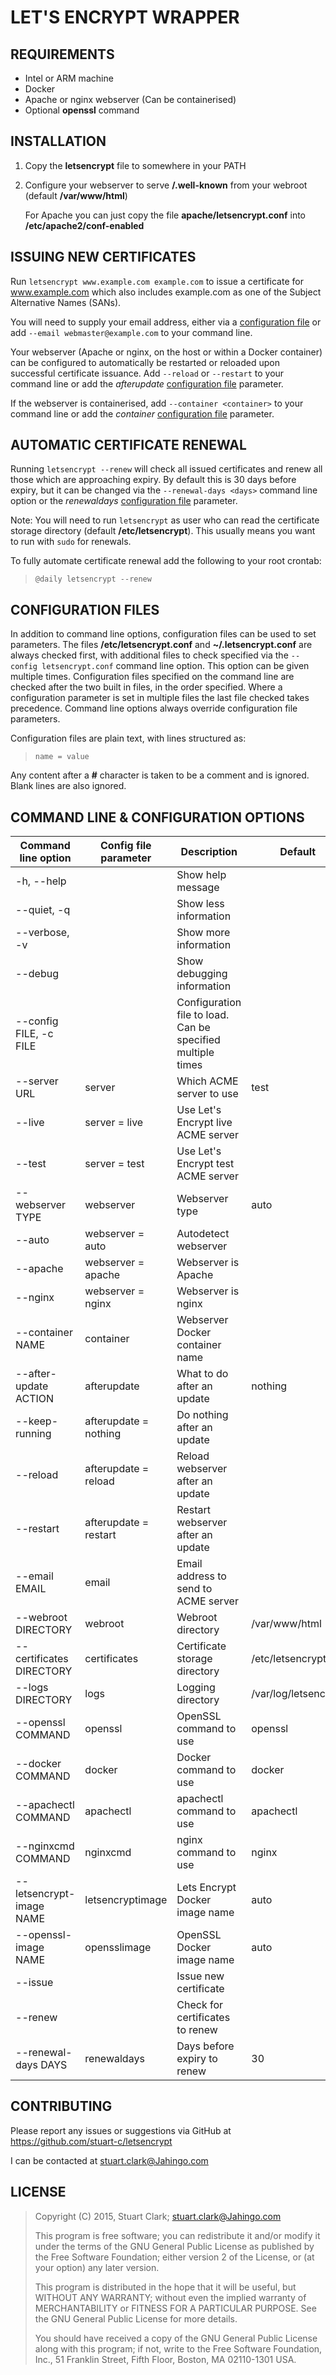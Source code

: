 # LET'S ENCRYPT WRAPPER

## REQUIREMENTS

* Intel or ARM machine
* Docker
* Apache or nginx webserver (Can be containerised)
* Optional **openssl** command

## INSTALLATION

1. Copy the **letsencrypt** file to somewhere in your PATH
2. Configure your webserver to serve **/.well-known** from your webroot (default **/var/www/html**)

   For Apache you can just copy the file **apache/letsencrypt.conf** into **/etc/apache2/conf-enabled**

## ISSUING NEW CERTIFICATES

Run `letsencrypt www.example.com example.com` to issue a certificate for www.example.com which also includes example.com as one of the Subject Alternative Names (SANs).

You will need to supply your email address, either via a [configuration file](#configuration-files) or add `--email webmaster@example.com` to your command line.

Your webserver (Apache or nginx, on the host or within a Docker container) can be configured to automatically be restarted or reloaded upon successful certificate issuance. Add `--reload` or `--restart` to your command line or add the *afterupdate* [configuration file](#configuration-files) parameter.

If the webserver is containerised, add `--container <container>` to your command line or add the *container* [configuration file](#configuration-files) parameter.

## AUTOMATIC CERTIFICATE RENEWAL

Running `letsencrypt --renew` will check all issued certificates and renew all those which are approaching expiry. By default this is 30 days before expiry, but it can be changed via the `--renewal-days <days>` command line option or the *renewaldays* [configuration file](#configuration-files) parameter.

Note: You will need to run `letsencrypt` as user who can read the certificate storage directory (default **/etc/letsencrypt**). This usually means you want to run with `sudo` for renewals.

To fully automate certificate renewal add the following to your root crontab:

> `@daily letsencrypt --renew`

## CONFIGURATION FILES

In addition to command line options, configuration files can be used to set parameters. The files **/etc/letsencrypt.conf** and **~/.letsencrypt.conf** are always checked first, with additional files to check specified via the `--config letsencrypt.conf` command line option. This option can be given multiple times. Configuration files specified on the command line are checked after the two built in files, in the order specified. Where a configuration parameter is set in multiple files the last file checked takes precedence. Command line options always override configuration file parameters.

Configuration files are plain text, with lines structured as:

> `name = value`

Any content after a **#** character is taken to be a comment and is ignored. Blank lines are also ignored.

## COMMAND LINE & CONFIGURATION OPTIONS

| Command line option      | Config file parameter | Description                                                 | Default              |
|--------------------------|-----------------------|-------------------------------------------------------------|----------------------|
| -h, --help               |                       | Show help message                                           |                      |
| --quiet, -q              |                       | Show less information                                       |                      |
| --verbose, -v            |                       | Show more information                                       |                      |
| --debug                  |                       | Show debugging information                                  |                      |
| --config FILE, -c FILE   |                       | Configuration file to load. Can be specified multiple times |                      |
| --server URL             | server                | Which ACME server to use                                    | test                 |
| --live                   | server = live         | Use Let's Encrypt live ACME server                          |                      |
| --test                   | server = test         | Use Let's Encrypt test ACME server                          |                      |
| --webserver TYPE         | webserver             | Webserver type                                              | auto                 |
| --auto                   | webserver = auto      | Autodetect webserver                                        |                      |
| --apache                 | webserver = apache    | Webserver is Apache                                         |                      |
| --nginx                  | webserver = nginx     | Webserver is nginx                                          |                      |
| --container NAME         | container             | Webserver Docker container name                             |                      |
| --after-update ACTION    | afterupdate           | What to do after an update                                  | nothing              |
| --keep-running           | afterupdate = nothing | Do nothing after an update                                  |                      |
| --reload                 | afterupdate = reload  | Reload webserver after an update                            |                      |
| --restart                | afterupdate = restart | Restart webserver after an update                           |                      |
| --email EMAIL            | email                 | Email address to send to ACME server                        |                      |
| --webroot DIRECTORY      | webroot               | Webroot directory                                           | /var/www/html        |
| --certificates DIRECTORY | certificates          | Certificate storage directory                               | /etc/letsencrypt     |
| --logs DIRECTORY         | logs                  | Logging directory                                           | /var/log/letsencrypt |
| --openssl COMMAND        | openssl               | OpenSSL command to use                                      | openssl              |
| --docker COMMAND         | docker                | Docker command to use                                       | docker               |
| --apachectl COMMAND      | apachectl             | apachectl command to use                                    | apachectl            |
| --nginxcmd COMMAND       | nginxcmd              | nginx command to use                                        | nginx                |
| --letsencrypt-image NAME | letsencryptimage      | Lets Encrypt Docker image name                              | auto                 |
| --openssl-image NAME     | opensslimage          | OpenSSL Docker image name                                   | auto                 |
| --issue                  |                       | Issue new certificate                                       |                      |
| --renew                  |                       | Check for certificates to renew                             |                      |
| --renewal-days DAYS      | renewaldays           | Days before expiry to renew                                 | 30                   |

## CONTRIBUTING

Please report any issues or suggestions via GitHub at <https://github.com/stuart-c/letsencrypt>

I can be contacted at <stuart.clark@Jahingo.com>

## LICENSE

> Copyright (C) 2015, Stuart Clark; stuart.clark@Jahingo.com
>
> This program is free software; you can redistribute it and/or modify it under the terms of the GNU General Public License as published by the Free Software Foundation; either version 2 of the License, or (at your option) any later version.
>
> This program is distributed in the hope that it will be useful, but WITHOUT ANY WARRANTY; without even the implied warranty of MERCHANTABILITY or FITNESS FOR A PARTICULAR PURPOSE.  See the GNU General Public License for more details.
>
> You should have received a copy of the GNU General Public License along with this program; if not, write to the Free Software Foundation, Inc., 51 Franklin Street, Fifth Floor, Boston, MA 02110-1301 USA.


